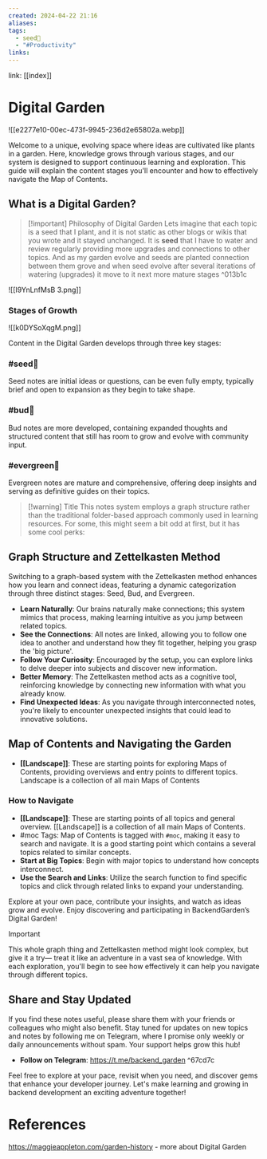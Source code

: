 ```yaml
---
created: 2024-04-22 21:16
aliases: 
tags:
  - seed🌱
  - "#Productivity"
links:
---
```


link: [[index]]

# Digital Garden

![[e2277e10-00ec-473f-9945-236d2e65802a.webp]]

Welcome to a unique, evolving space where ideas are cultivated like plants in a garden. Here, knowledge grows through various stages, and our system is designed to support continuous learning and exploration. This guide will explain the content stages you'll encounter and how to effectively navigate the Map of Contents.


## What is a Digital Garden?

> [!important] Philosophy of Digital Garden
> Lets imagine that each topic is a seed that I plant, and it is not static as other blogs or wikis that you wrote and it stayed unchanged. It is **seed** that I have to water and review regularly providing more upgrades and connections to other topics. And as my garden evolve and seeds are planted connection between them grove and when seed evolve after several iterations of watering (upgrades) it move to it next more mature stages ^013b1c


![[I9YnLnfMsB 3.png]]
### Stages of Growth
![[k0DYSoXqgM.png]]

Content in the Digital Garden develops through three key stages:

### #seed🌱 

Seed notes are initial ideas or questions, can be even fully empty, typically brief and open to expansion as they begin to take shape.

### #bud🌿

Bud notes are more developed, containing expanded thoughts and structured content that still has room to grow and evolve with community input.

### #evergreen🌳

Evergreen notes are mature and comprehensive, offering deep insights and serving as definitive guides on their topics.

> [!warning] Title
> This notes system employs a graph structure rather than the traditional folder-based approach commonly used in learning resources. For some, this might seem a bit odd at first, but it has some cool perks:

## Graph Structure and Zettelkasten Method

Switching to a graph-based system with the Zettelkasten method enhances how you learn and connect ideas, featuring a dynamic categorization through three distinct stages: Seed, Bud, and Evergreen.

- **Learn Naturally**: Our brains naturally make connections; this system mimics that process, making learning intuitive as you jump between related topics.
- **See the Connections**: All notes are linked, allowing you to follow one idea to another and understand how they fit together, helping you grasp the 'big picture'.
- **Follow Your Curiosity**: Encouraged by the setup, you can explore links to delve deeper into subjects and discover new information.
- **Better Memory**: The Zettelkasten method acts as a cognitive tool, reinforcing knowledge by connecting new information with what you already know.
- **Find Unexpected Ideas**: As you navigate through interconnected notes, you're likely to encounter unexpected insights that could lead to innovative solutions.

## Map of Contents and Navigating the Garden

- **[[Landscape]]**: These are starting points for exploring Maps of Contents, providing overviews and entry points to different topics. Landscape is a collection of all main Maps of Contents

### How to Navigate

- **[[Landscape]]**: These are starting points of all topics and general overview. [[Landscape]] is a collection of all main Maps of Contents. 
- #moc Tags: Map of Contents is tagged with `#moc`, making it easy to search and navigate. It is a good starting point which contains a several topics related to similar concepts.
- **Start at Big Topics**: Begin with major topics to understand how concepts interconnect.
- **Use the Search and Links**: Utilize the search function to find specific topics and click through related links to expand your understanding.

Explore at your own pace, contribute your insights, and watch as ideas grow and evolve. Enjoy discovering and participating in BackendGarden’s Digital Garden!

> [!important] 
> This whole graph thing and Zettelkasten method might look complex, but give it a try— treat it like an adventure in a vast sea of knowledge. With each exploration, you'll begin to see how effectively it can help you navigate through different topics.

## Share and Stay Updated 

If you find these notes useful, please share them with your friends or colleagues who might also benefit. Stay tuned for updates on new topics and notes by following me on Telegram, where I promise only weekly or daily announcements without spam. Your support helps grow this hub! 

- **Follow on Telegram**: https://t.me/backend_garden ^67cd7c

Feel free to explore at your pace, revisit when you need, and discover gems that enhance your developer journey. Let's make learning and growing in backend development an exciting adventure together!

# References

https://maggieappleton.com/garden-history  - more about Digital Garden
